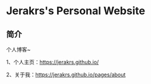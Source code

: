 Jerakrs's Personal Website
============================

简介
----------------

个人博客~

1、个人主页：https://jerakrs.github.io/

2、关于我：https://jerakrs.github.io/pages/about
